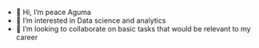 - 👋 Hi, I’m peace Aguma
- 👀 I’m interested in Data science and analytics
- 💞️ I’m looking to collaborate on basic tasks that would be relevant to my career


<!---
peaceaguma is a ✨ special ✨ repository because its `README.md` (this file) appears on your GitHub profile.
You can click the Preview link to take a look at your changes.
--->
